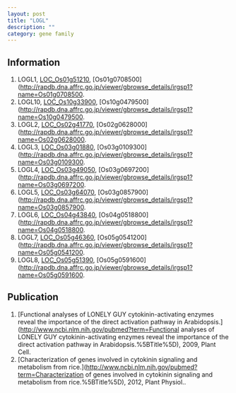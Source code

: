 ```yaml
---
layout: post
title: "LOGL"
description: ""
category: gene family
---
```


## Information
1. LOGL1, [LOC_Os01g51210](http://rice.plantbiology.msu.edu/cgi-bin/ORF_infopage.cgi?orf=LOC_Os01g51210), [Os01g0708500](http://rapdb.dna.affrc.go.jp/viewer/gbrowse_details/irgsp1?name=Os01g0708500.
2. LOGL10, [LOC_Os10g33900](http://rice.plantbiology.msu.edu/cgi-bin/ORF_infopage.cgi?orf=LOC_Os10g33900), [Os10g0479500](http://rapdb.dna.affrc.go.jp/viewer/gbrowse_details/irgsp1?name=Os10g0479500.
3. LOGL2, [LOC_Os02g41770](http://rice.plantbiology.msu.edu/cgi-bin/ORF_infopage.cgi?orf=LOC_Os02g41770), [Os02g0628000](http://rapdb.dna.affrc.go.jp/viewer/gbrowse_details/irgsp1?name=Os02g0628000.
4. LOGL3, [LOC_Os03g01880](http://rice.plantbiology.msu.edu/cgi-bin/ORF_infopage.cgi?orf=LOC_Os03g01880), [Os03g0109300](http://rapdb.dna.affrc.go.jp/viewer/gbrowse_details/irgsp1?name=Os03g0109300.
5. LOGL4, [LOC_Os03g49050](http://rice.plantbiology.msu.edu/cgi-bin/ORF_infopage.cgi?orf=LOC_Os03g49050), [Os03g0697200](http://rapdb.dna.affrc.go.jp/viewer/gbrowse_details/irgsp1?name=Os03g0697200.
6. LOGL5, [LOC_Os03g64070](http://rice.plantbiology.msu.edu/cgi-bin/ORF_infopage.cgi?orf=LOC_Os03g64070), [Os03g0857900](http://rapdb.dna.affrc.go.jp/viewer/gbrowse_details/irgsp1?name=Os03g0857900.
7. LOGL6, [LOC_Os04g43840](http://rice.plantbiology.msu.edu/cgi-bin/ORF_infopage.cgi?orf=LOC_Os04g43840), [Os04g0518800](http://rapdb.dna.affrc.go.jp/viewer/gbrowse_details/irgsp1?name=Os04g0518800.
8. LOGL7, [LOC_Os05g46360](http://rice.plantbiology.msu.edu/cgi-bin/ORF_infopage.cgi?orf=LOC_Os05g46360), [Os05g0541200](http://rapdb.dna.affrc.go.jp/viewer/gbrowse_details/irgsp1?name=Os05g0541200.
9. LOGL8, [LOC_Os05g51390](http://rice.plantbiology.msu.edu/cgi-bin/ORF_infopage.cgi?orf=LOC_Os05g51390), [Os05g0591600](http://rapdb.dna.affrc.go.jp/viewer/gbrowse_details/irgsp1?name=Os05g0591600.

## Publication
1. [Functional analyses of LONELY GUY cytokinin-activating enzymes reveal the importance of the direct activation pathway in Arabidopsis.](http://www.ncbi.nlm.nih.gov/pubmed?term=Functional analyses of LONELY GUY cytokinin-activating enzymes reveal the importance of the direct activation pathway in Arabidopsis.%5BTitle%5D), 2009, Plant Cell.
2. [Characterization of genes involved in cytokinin signaling and metabolism from rice.](http://www.ncbi.nlm.nih.gov/pubmed?term=Characterization of genes involved in cytokinin signaling and metabolism from rice.%5BTitle%5D), 2012, Plant Physiol..



